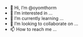 - 👋 Hi, I’m @oyomthorm
- 👀 I’m interested in ...
- 🌱 I’m currently learning ...
- 💞️ I’m looking to collaborate on ...
- 📫 How to reach me ...

<!---
oyomthorm/oyomthorm is a ✨ special ✨ repository because its `README.md` (this file) appears on your GitHub profile.
You can click the Preview link to take a look at your changes.
--->
